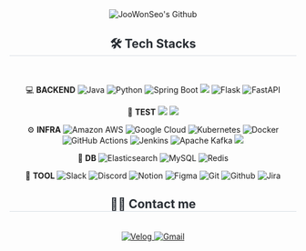 <div align="center">
  <img
    src="https://capsule-render.vercel.app/api?type=waving&color=ae9c8f&height=240&text=✨JooWonSeo's%20Github&animation=&fontColor=fbf0e9&fontSize=60"
    alt="JooWonSeo's Github"
  />
</div>

<div align="center">
  <h2 style="border-bottom: 1px solid #d8dee4; color: #282d33;">🛠️ Tech Stacks</h2>
  <br />
  <div style="margin: 0 auto; text-align: center;" align="center">
    
💻 **BACKEND**
<img src="https://img.shields.io/badge/Java-007396?style=flat-square&logo=Java&logoColor=white" alt="Java" />
<img src="https://img.shields.io/badge/Python-3776AB?style=flat-square&logo=Python&logoColor=white" alt="Python" />
<img src="https://img.shields.io/badge/Spring Boot-6DB33F?style=flat-square&logo=Spring Boot&logoColor=white" alt="Spring Boot" />
<img src="https://img.shields.io/badge/Spring_Security-%236DB33F?logo=springsecurity&logoColor=white">
<img src="https://img.shields.io/badge/Flask-000000?style=flat-square&logo=Flask&logoColor=white" alt="Flask" />
<img src="https://img.shields.io/badge/FastAPI-009688?style=flat-square&logo=FastAPI&logoColor=white" alt="FastAPI" />

🧪 **TEST**
<img src="https://img.shields.io/badge/JUnit5-25A162?logo=junit5&logoColor=white"/>
<img src="https://img.shields.io/badge/Jmeter-D22128?logo=Apache Jmeter&logoColor=white"/>

⚙️ **INFRA**
<img src="https://img.shields.io/badge/Amazon AWS-232F3E?style=flat-square&logo=Amazon AWS&logoColor=white" alt="Amazon AWS" />
<img src="https://img.shields.io/badge/Google Cloud-4285F4?style=flat-square&logo=Google Cloud&logoColor=white" alt="Google Cloud" />
<img src="https://img.shields.io/badge/Kubernetes-326CE5?style=flat-square&logo=Kubernetes&logoColor=white" alt="Kubernetes" />
<img src="https://img.shields.io/badge/Docker-2496ED?style=flat-square&logo=Docker&logoColor=white" alt="Docker" />
<img src="https://img.shields.io/badge/GitHub Actions-2088FF?style=flat-square&logo=GitHub Actions&logoColor=white" alt="GitHub Actions" />
<img src="https://img.shields.io/badge/Jenkins-D24939?style=flat-square&logo=Jenkins&logoColor=white" alt="Jenkins" />
<img src="https://img.shields.io/badge/Apache Kafka-231F20?style=flat-square&logo=Apache Kafka&logoColor=white" alt="Apache Kafka" />
<img src="https://img.shields.io/badge/Kakao-FFCD00?style=flat-square&logo=Kakao&logoColor=black"/>
<br />

💾 **DB**
<img src="https://img.shields.io/badge/Elasticsearch-005571?style=flat-square&logo=Elasticsearch&logoColor=white" alt="Elasticsearch" />
<img src="https://img.shields.io/badge/MySQL-4479A1?style=flat-square&logo=MySQL&logoColor=white" alt="MySQL" />
<img src="https://img.shields.io/badge/Redis-DC382D?style=flat-square&logo=Redis&logoColor=white" alt="Redis" />
<br />

🌈 **TOOL**
<img src="https://img.shields.io/badge/Slack-4A154B?style=flat-square&logo=Slack&logoColor=white" alt="Slack" />
<img src="https://img.shields.io/badge/Discord-5865F2?style=flat-square&logo=Discord&logoColor=white" alt="Discord" />
<img src="https://img.shields.io/badge/Notion-000000?style=flat-square&logo=Notion&logoColor=white" alt="Notion" />
<img src="https://img.shields.io/badge/Figma-F24E1E?style=flat-square&logo=Figma&logoColor=white" alt="Figma" />
<img src="https://img.shields.io/badge/Git-F05032?style=flat-square&logo=Git&logoColor=white" alt="Git" />
<img src="https://img.shields.io/badge/Github-181717?style=flat-square&logo=Github&logoColor=white" alt="Github" />
<img src="https://img.shields.io/badge/Jira-0052CC?style=flat-square&logo=Jira&logoColor=white" alt="Jira" />


  </div>
</div>


<div align="center">
  <h2 style="border-bottom: 1px solid #d8dee4; color: #282d33;">🧑‍💻 Contact me</h2>
  <br />
  <div align="center">
    <a href="https://velog.io/@joowojr">
      <img
        src="https://img.shields.io/badge/Velog-20C997?style=flat-square&logo=Velog&logoColor=white&link=https://velog.io/@joowojr"
        alt="Velog"
      />
    </a>
    <a href="mailto:joowojr@gmail.com">
      <img
        src="https://img.shields.io/badge/Gmail-EA4335?style=flat-square&logo=Gmail&logoColor=white&link=mailto:joowojr@gmail.com"
        alt="Gmail"
      />
    </a>
  </div>
  <br />
  <div align="center"></div>
</div>

